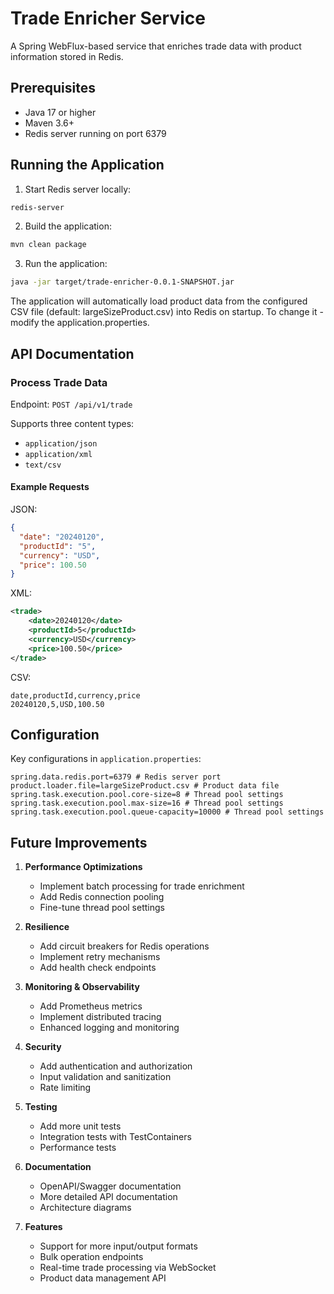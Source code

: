 # Trade Enricher Service

A Spring WebFlux-based service that enriches trade data with product information stored in Redis.

## Prerequisites

- Java 17 or higher
- Maven 3.6+
- Redis server running on port 6379

## Running the Application

1. Start Redis server locally:
```bash
redis-server
```

2. Build the application:
```bash
mvn clean package
```

3. Run the application:
```bash
java -jar target/trade-enricher-0.0.1-SNAPSHOT.jar
```

The application will automatically load product data from the configured CSV file (default: largeSizeProduct.csv) into Redis on startup. To change it - modify the application.properties.

## API Documentation

### Process Trade Data

Endpoint: `POST /api/v1/trade`

Supports three content types:
- `application/json`
- `application/xml`
- `text/csv`

#### Example Requests

JSON:
```json
{
  "date": "20240120",
  "productId": "5",
  "currency": "USD",
  "price": 100.50
}
```

XML:
```xml
<trade>
    <date>20240120</date>
    <productId>5</productId>
    <currency>USD</currency>
    <price>100.50</price>
</trade>
```

CSV:
```csv
date,productId,currency,price
20240120,5,USD,100.50
```

## Configuration

Key configurations in `application.properties`:

```properties
spring.data.redis.port=6379 # Redis server port
product.loader.file=largeSizeProduct.csv # Product data file
spring.task.execution.pool.core-size=8 # Thread pool settings
spring.task.execution.pool.max-size=16 # Thread pool settings
spring.task.execution.pool.queue-capacity=10000 # Thread pool settings
```

## Future Improvements

1. **Performance Optimizations**
   - Implement batch processing for trade enrichment
   - Add Redis connection pooling
   - Fine-tune thread pool settings

2. **Resilience**
   - Add circuit breakers for Redis operations
   - Implement retry mechanisms
   - Add health check endpoints

3. **Monitoring & Observability**
   - Add Prometheus metrics
   - Implement distributed tracing
   - Enhanced logging and monitoring

4. **Security**
   - Add authentication and authorization
   - Input validation and sanitization
   - Rate limiting

5. **Testing**
   - Add more unit tests
   - Integration tests with TestContainers
   - Performance tests

6. **Documentation**
   - OpenAPI/Swagger documentation
   - More detailed API documentation
   - Architecture diagrams

7. **Features**
   - Support for more input/output formats
   - Bulk operation endpoints
   - Real-time trade processing via WebSocket
   - Product data management API
